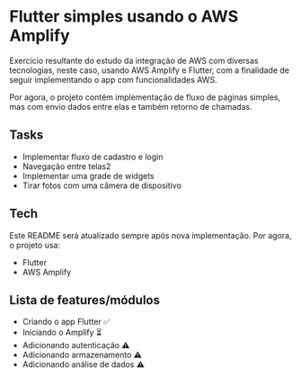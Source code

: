 # Flutter simples usando o AWS Amplify

Exercício resultante do estudo da integração de AWS com diversas tecnologias, neste caso, usando AWS Amplify e Flutter, com a finalidade de seguir implementando o app com funcionalidades AWS.

Por agora, o projeto contém implementação de fluxo de páginas simples, mas com envio dados entre elas e também retorno de chamadas.

## Tasks

- Implementar fluxo de cadastro e login
- Navegação entre telas2
- Implementar uma grade de widgets
- Tirar fotos com uma câmera de dispositivo

## Tech

Este README será atualizado sempre após nova implementação. Por agora, o projeto usa:

- Flutter
- AWS Amplify

## Lista de features/módulos

- Criando o app Flutter ✅
- Iniciando o Amplify ⏳
- Adicionando autenticação ⚠
- Adicionando armazenamento ⚠
- Adicionando análise de dados ⚠
